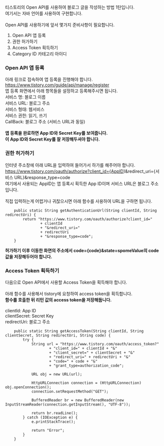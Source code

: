 티스토리의 Open API를 사용하여 블로그 글을 작성하는 방법 1탄입니다.  
여기서는 자바 언어를 사용하여 구현합니다.  
<br>
Open API를 사용하기에 앞서 몇가지 준비사항이 필요합니다.  
1. Open API 앱 등록 
2. 권한 허가하기
3. Access Token 획득하기
4. Category ID 카테고리 아이디

### Open API 앱 등록
아래 링크로 접속하여 앱 등록을 진행해야 합니다.  
https://www.tistory.com/guide/api/manage/register  
앱 등록 화면에서 아래 항목들을 설정하고 등록해주시면 됩니다.  
서비스 명: 블로그 이름  
서비스 URL: 블로그 주소  
서비스 형태: 웹서비스  
서비스 권한: 읽기, 쓰기  
CallBack: 블로그 주소 (서비스 URL과 동일)  
<br>
<b>앱 등록을 완료하면 App ID와 Secret Key를 보여줍니다.  
이 App ID와 Secret Key를 잘 저장해두셔야 합니다.</b>

### 권한 허가하기
인터넷 주소창에 아래 URL을 입력하여 들어가서 하가를 해주어야 합니다.  
https://www.tistory.com/oauth/authorize?client_id={AppID)&redirect_uri={서비스 URL}&response_type=code  
여기에서 사용되는 AppID는 앱 등록시 획득한 App ID이며 서비스 URL은 블로그 주소입니다.  
<br>
직접 입력하는게 어렵거나 귀찮으시면 아래 함수를 사용하여 URL을 구하면 됩니다.
~~~
    public static String getAuthenticationUrl(String clientId, String redirectUri) {
        return "https://www.tistory.com/oauth/authorize?client_id="
                + clientId
                + "&redirect_uri="
                + redirectUri
                + "&response_type=code";
    }
~~~

<b>허가하기 이후 이동한 화면의 주소에서 code={code}&state=spomeValue의 code 값을 저장해두어야 합니다.</b>

### Access Token 획득하기
다음으로 Open API에서 사용할 Access Token을 획득해야 합니다.  
<br>
아래 함수를 사용해서 tistory에 요청하여 access token을 획득합니다.  
<b>함수를 호출한 뒤 리턴 값의 access token을 저장해둡니다.</b>  
<br>
clientId: App ID  
clientSecret: Secret Key  
redirectUri: 블로그 주소  
~~~
    public static String getAccessToken(String clientId, String clientSecret, String redirectUri, String code) {
        try {
            String url = "https://www.tistory.com/oauth/access_token?"
                    + "client_id=" + clientId + "&"
                    + "client_secret=" + clientSecret + "&"
                    + "redirect_uri=" + redirectUri + "&"
                    + "code=" + code + "&"
                    + "grant_type=authorization_code";

            URL obj = new URL(url);

            HttpURLConnection connection = (HttpURLConnection) obj.openConnection();
            connection.setRequestMethod("GET");

            BufferedReader br = new BufferedReader(new InputStreamReader(connection.getInputStream(), "UTF-8"));

            return br.readLine();
        } catch (IOException e) {
            e.printStackTrace();

            return "Error";
        }
    }
~~~